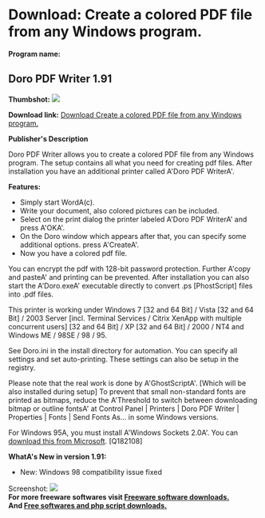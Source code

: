 # Download: Create a colored PDF file from any Windows program.

**Program name:**

## Doro PDF Writer 1.91

  
**Thumbshot:** ![](http://www.freewarefiles.com/screenshot/doropdfwrtr_md.jpg)   
  
**Download link:** [Download Create a colored PDF file from any Windows program.](http://freesoftwares.boysofts.com/Doro-PDF-Writer_program_65654.html)  
  


**Publisher's Description**  
  


Doro PDF Writer allows you to create a colored PDF file from any Windows program. The setup contains all what you need for creating pdf files. After installation you have an additional printer called A'Doro PDF WriterA'. 

**Features:**

  * Simply start WordA(c). 
  * Write your document, also colored pictures can be included. 
  * Select on the print dialog the printer labeled A'Doro PDF WriterA' and press A'OKA'. 
  * On the Doro window which appears after that, you can specify some additional options. press A'CreateA'. 
  * Now you have a colored pdf file. 

You can encrypt the pdf with 128-bit password protection. Further A'copy and pasteA' and printing can be prevented. After installation you can also start the A'Doro.exeA' executable directly to convert .ps [PhostScript] files into .pdf files.

This printer is working under Windows 7 [32 and 64 Bit] / Vista [32 and 64 Bit] / 2003 Server [incl. Terminal Services / Citrix XenApp with multiple concurrent users] [32 and 64 Bit] / XP [32 and 64 Bit] / 2000 / NT4 and Windows ME / 98SE / 98 / 95.

See Doro.ini in the install directory for automation. You can specify all settings and set auto-printing. These settings can also be setup in the registry.

Please note that the real work is done by A'GhostScriptA'. [Which will be also installed during setup] To prevent that small non-standard fonts are printed as bitmaps, reduce the A'Threshold to switch between downloading bitmap or outline fontsA' at Control Panel | Printers | Doro PDF Writer | Properties | Fonts | Send Fonts As... in some Windows versions.

For Windows 95A, you must install A'Windows Sockets 2.0A'. You can [download this from Microsoft](http://support.microsoft.com/kb/182108/EN-US/). [Q182108] 

**WhatA's New in version 1.91:**

  * New: Windows 98 compatibility issue fixed 

  
  
Screenshot: ![](http://www.freewarefiles.com/screenshot/doropdfwrtr.jpg)   
**For more freeware softwares visit [Freeware software downloads.](http://freesoftwares.boysofts.com/)**   
**And [Free softwares and php script downloads.](http://www.boysofts.com/)**
